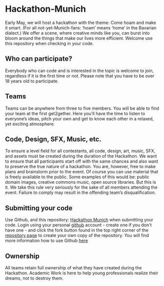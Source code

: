 # Hackathon-Munich

Early May, we will host a hackathon with the theme: Come hoam and make it smart. (For all not-yet-Munich-fans: ‘hoam’ means ‘home’ in the Bavarian dialect.) We offer a scene, where creative minds like you, can burst into bloom around the things that make our lives more efficient. Welcome use this repository when checking in your code.


## Who can participate?

Everybody who can code and is interested in the topic is welcome to join, regardless if it is the first time or not.  Please note that you have to be over 18 years old to participate.


## Teams

Teams can be anywhere from three to five members. You will be able to find your team at the first get2gether. Here you’ll have the time to listen to everyone’s ideas, pitch your own and get to know each other in a relaxed, yet exciting atmosphere.


## Code, Design, SFX, Music, etc.

To ensure a level field for all contestants, all code, design, art, music, SFX, and assets must be created during the duration of the Hackathon. We want to ensure that all participants start off with the same chances and also want to preserve the true nature of a hackathon. You are, however, free to make plans and brainstorm prior to the event. Of course you can use material that is freely available to the public. Some examples of this would be: public domain images, creative commons music, open source libraries. But this is it. We take this rule very seriously for the sake of all members attending the event. Failure to comply may result in the offending team’s disqualification.


## Submitting your code

Use Github, and this repository: [Hackathon Munich](https://github.com/hackathonAW/Hackathon-Munich) when submitting your code. Login using your personal [github](https://github.com/) account - create one if you don't have one - and click the fork button found in the top right corner of the [repository page](https://github.com/hackathonAW/Hackathon-Munich) to create your own copy of the repository. You will find more information how to use Github [here](https://help.github.com)


## Ownership

All teams retain full ownership of what they have created during the Hackathon. Academic Work is here to help young professionals realize their dreams, not to destroy them.
